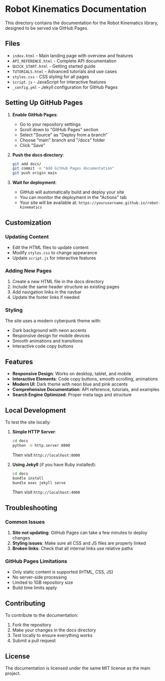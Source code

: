 # Robot Kinematics Documentation

This directory contains the documentation for the Robot Kinematics library, designed to be served via GitHub Pages.

## Files

- `index.html` - Main landing page with overview and features
- `API_REFERENCE.html` - Complete API documentation
- `QUICK_START.html` - Getting started guide
- `TUTORIALS.html` - Advanced tutorials and use cases
- `styles.css` - CSS styling for all pages
- `script.js` - JavaScript for interactive features
- `_config.yml` - Jekyll configuration for GitHub Pages

## Setting Up GitHub Pages

1. **Enable GitHub Pages**:
   - Go to your repository settings
   - Scroll down to "GitHub Pages" section
   - Select "Source" as "Deploy from a branch"
   - Choose "main" branch and "/docs" folder
   - Click "Save"

2. **Push the docs directory**:
   ```bash
   git add docs/
   git commit -m "Add GitHub Pages documentation"
   git push origin main
   ```

3. **Wait for deployment**:
   - GitHub will automatically build and deploy your site
   - You can monitor the deployment in the "Actions" tab
   - Your site will be available at: `https://yourusername.github.io/robot-kinematics`

## Customization

### Updating Content
- Edit the HTML files to update content
- Modify `styles.css` to change appearance
- Update `script.js` for interactive features

### Adding New Pages
1. Create a new HTML file in the docs directory
2. Include the same header structure as existing pages
3. Add navigation links in the navbar
4. Update the footer links if needed

### Styling
The site uses a modern cyberpunk theme with:
- Dark background with neon accents
- Responsive design for mobile devices
- Smooth animations and transitions
- Interactive code copy buttons

## Features

- **Responsive Design**: Works on desktop, tablet, and mobile
- **Interactive Elements**: Code copy buttons, smooth scrolling, animations
- **Modern UI**: Dark theme with neon blue and pink accents
- **Comprehensive Documentation**: API reference, tutorials, and examples
- **Search Engine Optimized**: Proper meta tags and structure

## Local Development

To test the site locally:

1. **Simple HTTP Server**:
   ```bash
   cd docs
   python -m http.server 8000
   ```
   Then visit `http://localhost:8000`

2. **Using Jekyll** (if you have Ruby installed):
   ```bash
   cd docs
   bundle install
   bundle exec jekyll serve
   ```
   Then visit `http://localhost:4000`

## Troubleshooting

### Common Issues

1. **Site not updating**: GitHub Pages can take a few minutes to deploy changes
2. **Styling issues**: Make sure all CSS and JS files are properly linked
3. **Broken links**: Check that all internal links use relative paths

### GitHub Pages Limitations

- Only static content is supported (HTML, CSS, JS)
- No server-side processing
- Limited to 1GB repository size
- Build time limits apply

## Contributing

To contribute to the documentation:

1. Fork the repository
2. Make your changes in the docs directory
3. Test locally to ensure everything works
4. Submit a pull request

## License

The documentation is licensed under the same MIT license as the main project. 
